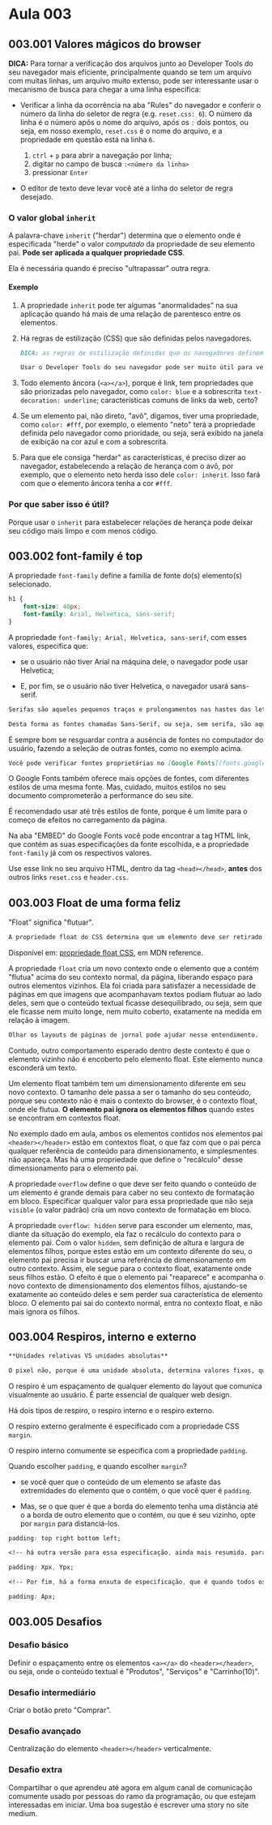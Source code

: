 # Aula 003

## 003.001 Valores mágicos do browser

**DICA:** Para tornar a verificação dos arquivos junto ao Developer Tools do seu navegador mais eficiente, principalmente quando se tem um arquivo com muitas linhas, um arquivo muito extenso, pode ser interessante usar o mecanismo de busca para chegar a uma linha específica:

- Verificar a linha da ocorrência na aba "Rules" do navegador e conferir o número da linha do seletor de regra (e.g. `reset.css: 6`). O número da linha é o número após o nome do arquivo, após os `:` dois pontos, ou seja, em nosso exemplo, `reset.css` é o nome do arquivo, e a propriedade em questão está na linha `6`.

  1. `ctrl` + `p` para abrir a navegação por linha;
  2. digitar no campo de busca `:<número da linha>`
  3. pressionar `Enter`

- O editor de texto deve levar você até a linha do seletor de regra desejado.

### O valor global `inherit`

A palavra-chave `inherit` ("herdar") determina que o elemento onde é especificada "herde" o valor *computado* da propriedade de seu elemento pai. **Pode ser aplicada a qualquer propriedade CSS**.

Ela é necessária quando é preciso "ultrapassar" outra regra.

#### Exemplo

1. A propriedade `inherit` pode ter algumas "anormalidades" na sua aplicação quando há mais de uma relação de parentesco entre os elementos.

2. Há regras de estilização (CSS) que são definidas pelos navegadores.

    ```markdown
    DICA: as regras de estilização definidas que os navegadores definem podem ser encontradas na aba "Computed" da janela à direita (a janela do CSS) do Developer Tools (tecla `F12` no teclado ou botão direito do mouse em qualquer parte da tela, clicando em `Inspecionar elemento`). Escondida, no canto direito, está a opção "Browser Styles". Basta marcá-la para ver as propriedades definidas pelo seu navegador.

    Usar o Developer Tools do seu navegador pode ser muito útil para verificar relações de herança entre elementos HTML estilizados.
    ```

3. Todo elemento âncora (`<a></a>`), porque é link, tem propriedades que são priorizadas pelo navegador, como `color: blue` e a sobrescrita `text-decoration: underline`; características comuns de links da web, certo?

4. Se um elemento pai, não direto, "avô", digamos, tiver uma propriedade, como `color: #fff`, por exemplo, o elemento "neto" terá a propriedade definida pelo navegador como prioridade, ou seja, será exibido na janela de exibição na cor azul e com a sobrescrita.

5. Para que ele consiga "herdar" as características, é preciso dizer ao navegador, estabelecendo a relação de herança com o avô, por exemplo, que o elemento neto herda isso dele `color: inherit`. Isso fará com que o elemento âncora tenha a cor `#fff`.

### **Por que saber isso é útil?**

Porque usar o `inherit` para estabelecer relações de herança pode deixar seu código mais limpo e com menos código.

## 003.002 font-family é top

A propriedade `font-family` define a família de fonte do(s) elemento(s) selecionado.

```css
h1 {
    font-size: 40px;
    font-family: Arial, Helvetica, sans-serif;
}
```

A propriedade `font-family: Arial, Helvetica, sans-serif`, com esses valores, especifica que:

- se o usuário não tiver Arial na máquina dele, o navegador pode usar Helvetica;

- E, por fim, se o usuário não tiver Helvetica, o navegador usará sans-serif.

```markdown
Serifas são aqueles pequenos traços e prolongamentos nas hastes das letras, visto com frequência em fontes como a Times New Roman, que portanto é uma fonte Serifada.

Desta forma as fontes chamadas Sans-Serif, ou seja, sem serifa, são aquelas que não possuem esses traços e alongamentos. Um exemplo é a Arial.
```

É sempre bom se resguardar contra a ausência de fontes no computador do usuário, fazendo a seleção de outras fontes, como no exemplo acima.

```markdown
Você pode verificar fontes proprietárias no [Google Fonts](fonts.google.com)
```

O Google Fonts também oferece mais opções de fontes, com diferentes estilos de uma mesma fonte. Mas, cuidado, muitos estilos no seu documento comprometerão a performance do seu site.

É recomendado usar até três estilos de fonte, porque é um limite para o começo de efeitos no carregamento da página.

Na aba "EMBED" do Google Fonts você pode encontrar a tag HTML link, que contém as suas especificações da fonte escolhida, e a propriedade `font-family` já com os respectivos valores.

Use esse link no seu arquivo HTML, dentro da tag `<head></head>`, **antes** dos outros links `reset.css` e `header.css`.

## 003.003 Float de uma forma feliz

"Float" significa "flutuar".

```markdown
A propriedade float do CSS determina que um elemento deve ser retirado do seu fluxo normal e colocado ao longo do lado direito ou esquerdo do seu contêiner, onde _textos e elementos em linha_ irão se posicionar ao seu redor.
```

Disponível em: [propriedade float CSS](https://developer.mozilla.org/pt-BR/docs/Web/CSS/float), em MDN reference.

A propriedade `float` cria um novo contexto onde o elemento que a contém "flutua" acima do seu contexto normal, da página, liberando espaço para outros elementos vizinhos. Ela foi criada para satisfazer a necessidade de páginas em que imagens que acompanhavam textos podiam flutuar ao lado deles, sem que o conteúdo textual ficasse desequilibrado, ou seja, sem que ele ficasse nem muito longe, nem muito coberto, exatamente na medida em relação à imagem.

```markdown
Olhar os layouts de páginas de jornal pode ajudar nesse entendimento.
```

Contudo, outro comportamento esperado dentro deste contexto é que o elemento vizinho não é encoberto pelo elemento float. Este elemento nunca esconderá um texto.

Um elemento float também tem um dimensionamento diferente em seu novo contexto. O tamanho dele passa a ser o tamanho do seu conteúdo, porque seu contexto não é mais o contexto do browser, é o contexto float, onde ele flutua. **O elemento pai ignora os elementos filhos** quando estes se encontram em contextos float.

No exemplo dado em aula, ambos os elementos contidos nos elementos pai `<header></header>` estão em contextos float, o que faz com que o pai perca qualquer referência de conteúdo para dimensionamento, e simplesmentes não apareça. Mas há uma propriedade que define o "recálculo" desse dimensionamento para o elemento pai.

A propriedade `overflow` define o que deve ser feito quando o conteúdo de um elemento é grande demais para caber no seu contexto de formatação em bloco. Especificar qualquer valor para essa propriedade que não seja `visible` (o valor padrão) cria um novo contexto de formatação em bloco.

A propriedade `overflow: hidden` serve para esconder um elemento, mas, diante da situação do exemplo, ela faz o recálculo do contexto para o elemento pai. Com o valor `hidden`, sem definição de altura e largura de elementos filhos, porque estes estão em um contexto diferente do seu, o elemento pai precisa ir buscar uma referência de dimensionamento em outro contexto. Assim, ele segue para o contexto float, exatamente onde seus filhos estão. O efeito é que o elemento pai "reaparece" e acompanha o novo contexto de dimensionamento dos elementos filhos, ajustando-se exatamente ao conteúdo deles e sem perder sua característica de elemento bloco. O elemento pai sai do contexto normal, entra no contexto float, e não mais ignora os filhos.

## 003.004 Respiros, interno e externo

```markdown
**Unidades relativas VS unidades absolutas**

O pixel não, porque é uma unidade absoluta, determina valores fixos, que não se adaptam segundo o redimensionamento da tela. Esse é um detalhe de responsividade importante.
```

O respiro é um espaçamento de qualquer elemento do layout que comunica visualmente ao usuário. É parte essencial de qualquer web design.

Há dois tipos de respiro, o respiro interno e o respiro externo.

O respiro externo geralmente é especificado com a propriedade CSS `margin`.

O respiro interno comumente se especifica com a propriedade `padding`.

Quando escolher `padding`, e quando escolher `margin`?

- se você quer que o conteúdo de um elemento se afaste das extremidades do elemento que o contém, o que você quer é `padding`.

- Mas, se o que quer é que a borda do elemento tenha uma distância até o a borda de outro elemento que o contém, ou que é seu vizinho, opte por `margin` para distanciá-los.

```css
padding: top right bottom left;

<!-- há outra versão para essa especificação, ainda mais resumida, para os casos em que os valores de top e bottom, left e right, são iguais. Suponde que top = bottom = X e left = right = Y, e que são valores em pixels: -->

padding: Xpx, Ypx;

<!-- Por fim, há a forma enxuta de especificação, que é quando todos os valores de posicionamento são iguais, ou seja, supondo que top = bottom = left = right = A -->

padding: Apx;
```

## 003.005 Desafios

### Desafio básico

Definir o espaçamento entre os elementos `<a></a>` do `<header></header>`, ou seja, onde o conteúdo textual é "Produtos", "Serviços" e "Carrinho(10)".

### Desafio intermediário

Criar o botão preto "Comprar".

### Desafio avançado

Centralização do elemento `<header></header>` verticalmente.

### Desafio extra

Compartilhar o que aprendeu até agora em algum canal de comunicação comumente usado por pessoas do ramo da programação, ou que estejam interessadas em iniciar. Uma boa sugestão é escrever uma story no site medium.